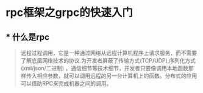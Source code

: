 # rpc框架之grpc的快速入门
## * 什么是rpc
> 远程过程调用，它是一种通过网络从远程计算机程序上请求服务，而不需要了解底层网络技术的协议.为开发者屏蔽了传输方式(TCP/UDP),序列化方式(xml/json/二进制)
，通信细节等技术细节，开发者只要像调用本地函数那样传入相应参数，就可以调用远程的另一台计算机上的函数。分布式的应用可以借助RPC来完成机器之间的调用。

